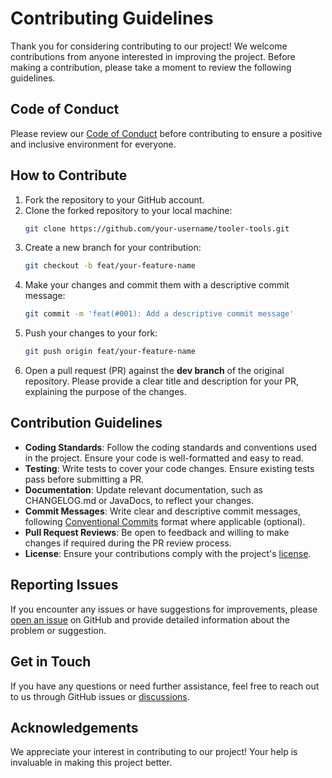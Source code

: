 # Contributing Guidelines

Thank you for considering contributing to our project! We welcome contributions from anyone interested in improving the project. Before making a contribution, please take a moment to review the following guidelines.

## Code of Conduct

Please review our [Code of Conduct](CODE_OF_CONDUCT.md) before contributing to ensure a positive and inclusive environment for everyone.

## How to Contribute

1. Fork the repository to your GitHub account.
2. Clone the forked repository to your local machine:
    ```sh
    git clone https://github.com/your-username/tooler-tools.git
    ```
3. Create a new branch for your contribution:
    ```sh
    git checkout -b feat/your-feature-name
    ```
4. Make your changes and commit them with a descriptive commit message:
    ```sh
    git commit -m 'feat(#001): Add a descriptive commit message'
    ```
5. Push your changes to your fork:
    ```sh
    git push origin feat/your-feature-name
    ```
6. Open a pull request (PR) against the **dev branch** of the original repository. Please provide a clear title and description for your PR, explaining the purpose of the changes.

## Contribution Guidelines

- **Coding Standards**: Follow the coding standards and conventions used in the project. Ensure your code is well-formatted and easy to read.
- **Testing**: Write tests to cover your code changes. Ensure existing tests pass before submitting a PR.
- **Documentation**: Update relevant documentation, such as CHANGELOG.md or JavaDocs, to reflect your changes.
- **Commit Messages**: Write clear and descriptive commit messages, following [Conventional Commits](https://www.conventionalcommits.org/) format where applicable (optional).
- **Pull Request Reviews**: Be open to feedback and willing to make changes if required during the PR review process.
- **License**: Ensure your contributions comply with the project's [license](LICENSE.md).

## Reporting Issues

If you encounter any issues or have suggestions for improvements, please [open an issue](https://github.com/rikkarth/tooler-tools/issues) on GitHub and provide detailed information about the problem or suggestion.

## Get in Touch

If you have any questions or need further assistance, feel free to reach out to us through GitHub issues or [discussions](https://github.com/rikkarth/tooler-tools/discussions).

## Acknowledgements

We appreciate your interest in contributing to our project! Your help is invaluable in making this project better.
